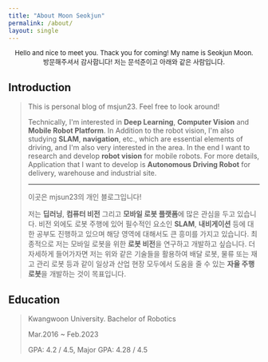 ```yaml
---
title: "About Moon Seokjun"
permalink: /about/
layout: single
---
```


<center>
<span style="font-size: small">
  Hello and nice to meet you. Thack you for coming! My name is Seokjun Moon.
  <br>
  방문해주셔서 감사합니다! 저는 문석준이고 아래와 같은 사람입니다.
</span>
</center>

## Introduction
> This is personal blog of msjun23. Feel free to look around!
>
> Technically, I'm interested in **Deep Learning**, **Computer Vision** and **Mobile Robot Platform**. In Addition to the robot vision, I'm also studying **SLAM**, **navigation**, etc., which are essential elements of driving, and I'm also very interested in the area. In the end I want to research and develop **robot vision** for mobile robots. For more details, Application that I want to develop is **Autonomous Driving Robot** for delivery, warehouse and industrial site.
>
> ---
>
> 이곳은 mjsun23의 개인 블로그입니다!
>
> 저는 **딥러닝**, **컴퓨터 비전** 그리고 **모바일 로봇 플랫폼**에 많은 관심을 두고 있습니다. 비전 외에도 로봇 주행에 있어 필수적인 요소인 **SLAM**, **내비게이션** 등에 대한 공부도 진행하고 있으며 해당 영역에 대해서도 큰 흥미를 가지고 있습니다. 최종적으로 저는 모바일 로봇을 위한 **로봇 비전**을 연구하고 개발하고 싶습니다. 더 자세하게 들어가자면 저는 위와 같은 기술들을 활용하여 배달 로봇, 물류 또는 재고 관리 로봇 등과 같이 일상과 산업 현장 모두에서 도움을 줄 수 있는 **자율 주행 로봇**을 개발하는 것이 목표입니다.
>

## Education
> Kwangwoon University. Bachelor of Robotics
>
> Mar.2016 ~ Feb.2023
>
> GPA: 4.2 / 4.5, Major GPA: 4.28 / 4.5
>
